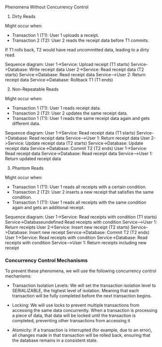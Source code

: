 Phenomena Without Concurrency Control
1. Dirty Reads

Might occur when:

- Transaction 1 (T1): User 1 uploads a receipt.
- Transaction 2 (T2): User 2 reads the receipt data before T1 commits.

If T1 rolls back, T2 would have read uncommitted data, leading to a dirty read.

Sequence diagram:
User 1->Service: Upload receipt (T1 starts)
Service->Database: Write receipt data
User 2->Service: Read receipt data (T2 starts)
Service->Database: Read receipt data
Service-->User 2: Return receipt data
Service->Database: Rollback T1 (T1 ends)

2. Non-Repeatable Reads

Might occur when:

- Transaction 1 (T1): User 1 reads receipt data.
- Transaction 2 (T2): User 2 updates the same receipt data.
- Transaction 1 (T1): User 1 reads the same receipt data again and gets different data.

Sequence diagram:
User 1->Service: Read receipt data (T1 starts)
Service->Database: Read receipt data
Service-->User 1: Return receipt data
User 2->Service: Update receipt data (T2 starts)
Service->Database: Update receipt data
Service->Database: Commit T2 (T2 ends)
User 1->Service: Read receipt data
Service->Database: Read receipt data
Service-->User 1: Return updated receipt data


3. Phantom Reads

Might occur when:

- Transaction 1 (T1): User 1 reads all receipts with a certain condition.
- Transaction 2 (T2): User 2 inserts a new receipt that satisfies the same condition.
- Transaction 1 (T1): User 1 reads all receipts with the same condition again and gets an additional receipt.

Sequence diagram:
User 1->Service: Read receipts with condition (T1 starts)
Service->Databaseundefined Read receipts with condition
Service-->User 1: Return receipts
User 2->Service: Insert new receipt (T2 starts)
Service->Database: Insert new receipt
Service->Database: Commit T2 (T2 ends)
User 1->Service: Read receipts with condition
Service->Database: Read receipts with condition
Service-->User 1: Return receipts including new receipt

### Concurrency Control Mechanisms

To prevent these phenomena, we will use the following concurrency control mechanisms:

- Transaction Isolation Levels: We will set the transaction isolation level to SERIALIZABLE, the highest level of isolation. Meaning that each transaction will be fully completed before the next transaction begins.

- Locking: We will use locks to prevent multiple transactions from accessing the same data concurrently. When a transaction is processing a piece of data, that data will be locked until the transaction is completed, preventing other transactions from accessing it

- Atomicity: If a transaction is interrupted (for example, due to an error), all changes made in that transaction will be rolled back, ensuring that the database remains in a consistent state.
